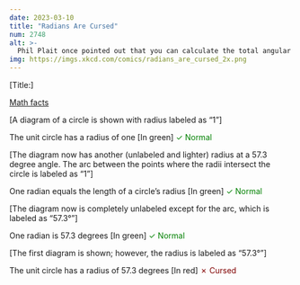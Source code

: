 ```yaml
---
date: 2023-03-10
title: "Radians Are Cursed"
num: 2748
alt: >-
  Phil Plait once pointed out that you can calculate the total angular area of the sky this way. If the sky is a sphere with radius 57.3 degrees, then its area is 4*pi*r^2=41,253 square degrees. This makes dimensional analysts SO mad, but you can't argue with results.
img: https://imgs.xkcd.com/comics/radians_are_cursed_2x.png
---
```

[Title:]

<u>Math facts</u>

[A diagram of a circle is shown with radius labeled as “1”]

The unit circle has a radius of one [In green] <span style="color:#008000;">✓ Normal</span>

[The diagram now has another (unlabeled and lighter) radius at a 57.3 degree angle. The arc between the points where the radii intersect the circle is labeled as “1”]

One radian equals the length of a circle’s radius [In green] <span style="color:#008000;">✓ Normal</span>

[The diagram now is completely unlabeled except for the arc, which is labeled as “57.3°”]

One radian is 57.3 degrees [In green] <span style="color:#008000;">✓ Normal</span>

[The first diagram is shown; however, the radius is labeled as “57.3°”]

The unit circle has a radius of 57.3 degrees [In red] <span style="color:#800000;">✗ Cursed</span>